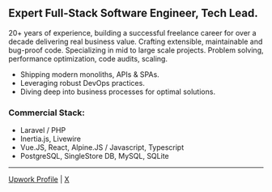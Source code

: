 ## Expert Full-Stack Software Engineer, Tech Lead.
20+ years of experience, building a successful freelance career for over a decade delivering real business value. Crafting extensible, maintainable and bug-proof code. Specializing in mid to large scale projects. Problem solving, performance optimization, code audits, scaling.
- Shipping modern monoliths, APIs & SPAs.
- Leveraging robust DevOps practices.
- Diving deep into business processes for optimal solutions. 

### Commercial Stack:
- Laravel / PHP
- Inertia.js, Livewire 
- Vue.JS, React, Alpine.JS / Javascript, Typescript
- PostgreSQL, SingleStore DB, MySQL, SQLite

---
[Upwork Profile](http://upwork.com/freelancers/~018b261e479ea755dd) | [X](https://x.com/plakhin)

